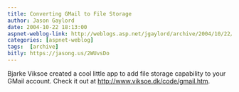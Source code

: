 ```yaml
---
title: Converting GMail to File Storage
author: Jason Gaylord
date: 2004-10-22 18:13:00
aspnet-weblog-link: http://weblogs.asp.net/jgaylord/archive/2004/10/22/246524.aspx
categories: [aspnet-weblog]
tags:  [archive]
bitly: https://jasong.us/2WUvsDo
---
```


Bjarke Viksoe created a cool little app to add file storage capability to your GMail account. Check it out at http://www.viksoe.dk/code/gmail.htm.